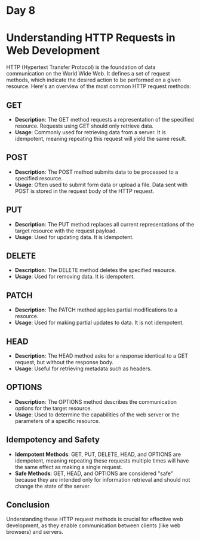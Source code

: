 # Day 8
# Understanding HTTP Requests in Web Development

HTTP (Hypertext Transfer Protocol) is the foundation of data communication on the World Wide Web. It defines a set of request methods, which indicate the desired action to be performed on a given resource. Here's an overview of the most common HTTP request methods:

## GET
- **Description**: The GET method requests a representation of the specified resource. Requests using GET should only retrieve data.
- **Usage**: Commonly used for retrieving data from a server. It is idempotent, meaning repeating this request will yield the same result.

## POST
- **Description**: The POST method submits data to be processed to a specified resource.
- **Usage**: Often used to submit form data or upload a file. Data sent with POST is stored in the request body of the HTTP request.

## PUT
- **Description**: The PUT method replaces all current representations of the target resource with the request payload.
- **Usage**: Used for updating data. It is idempotent.

## DELETE
- **Description**: The DELETE method deletes the specified resource.
- **Usage**: Used for removing data. It is idempotent.

## PATCH
- **Description**: The PATCH method applies partial modifications to a resource.
- **Usage**: Used for making partial updates to data. It is not idempotent.

## HEAD
- **Description**: The HEAD method asks for a response identical to a GET request, but without the response body.
- **Usage**: Useful for retrieving metadata such as headers.

## OPTIONS
- **Description**: The OPTIONS method describes the communication options for the target resource.
- **Usage**: Used to determine the capabilities of the web server or the parameters of a specific resource.

## Idempotency and Safety
- **Idempotent Methods**: GET, PUT, DELETE, HEAD, and OPTIONS are idempotent, meaning repeating these requests multiple times will have the same effect as making a single request.
- **Safe Methods**: GET, HEAD, and OPTIONS are considered "safe" because they are intended only for information retrieval and should not change the state of the server.

## Conclusion
Understanding these HTTP request methods is crucial for effective web development, as they enable communication between clients (like web browsers) and servers.
